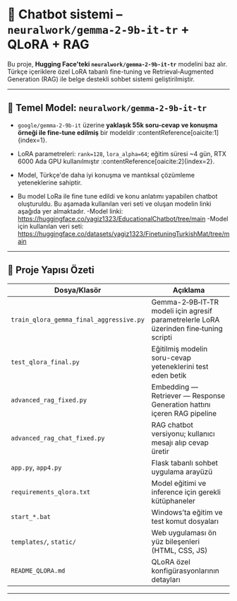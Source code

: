 # 🧠 Chatbot sistemi – `neuralwork/gemma-2-9b-it-tr` + QLoRA + RAG

Bu proje, **Hugging Face'teki `neuralwork/gemma-2-9b-it-tr`** modelini baz alır. Türkçe içeriklere özel LoRA tabanlı fine-tuning ve Retrieval‑Augmented Generation (RAG) ile belge destekli sohbet sistemi geliştirilmiştir.

---

## 🧪 Temel Model: `neuralwork/gemma-2-9b-it-tr`

- `google/gemma-2-9b-it` üzerine **yaklaşık 55k soru-cevap ve konuşma örneği ile fine-tune edilmiş** bir modeldir :contentReference[oaicite:1]{index=1}.
- LoRA parametreleri: `rank=128`, `lora_alpha=64`; eğitim süresi ~4 gün, RTX 6000 Ada GPU kullanılmıştır :contentReference[oaicite:2]{index=2}.
- Model, Türkçe'de daha iyi konuşma ve mantıksal çözümleme yeteneklerine sahiptir.

- Bu model LoRa ile fine tune edildi ve konu anlatımı yapabilen chatbot oluşturuldu. Bu aşamada kullanılan veri seti ve oluşan modelin linki aşağıda yer almaktadır.
  -Model linki: https://huggingface.co/yagiz1323/EducationalChatbot/tree/main
 -Model için kullanılan veri seti: https://huggingface.co/datasets/yagiz1323/FinetuningTurkishMat/tree/main

---

## 📂 Proje Yapısı Özeti

| Dosya/Klasör | Açıklama |
|--------------|----------|
| `train_qlora_gemma_final_aggressive.py` | Gemma-2‑9B‑IT‑TR modeli için agresif parametrelerle LoRA üzerinden fine‑tuning scripti |
| `test_qlora_final.py` | Eğitilmiş modelin soru-cevap yeteneklerini test eden betik |
| `advanced_rag_fixed.py` | Embedding — Retriever — Response Generation hattını içeren RAG pipeline |
| `advanced_rag_chat_fixed.py` | RAG chatbot versiyonu; kullanıcı mesajı alıp cevap üretir |
| `app.py`, `app4.py` | Flask tabanlı sohbet uygulama arayüzü |
| `requirements_qlora.txt` | Model eğitimi ve inference için gerekli kütüphaneler |
| `start_*.bat` | Windows’ta eğitim ve test komut dosyaları |
| `templates/`, `static/` | Web uygulaması ön yüz bileşenleri (HTML, CSS, JS) |
| `README_QLORA.md` | QLoRA özel konfigürasyonlarının detayları |

---
